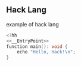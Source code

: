 ## Hack Lang

example of hack lang
```hh
<?hh
<<__EntryPoint>>
function main(): void {
    echo "Hello, Hack!\n";
}
```
